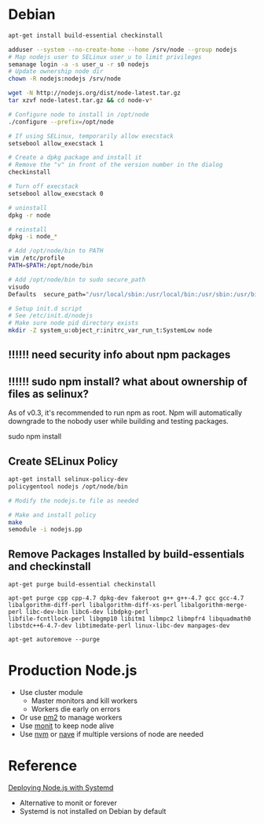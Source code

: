 # Debian

```bash
apt-get install build-essential checkinstall

adduser --system --no-create-home --home /srv/node --group nodejs
# Map nodejs user to SELinux user_u to limit privileges
semanage login -a -s user_u -r s0 nodejs
# Update ownership node dir
chown -R nodejs:nodejs /srv/node

wget -N http://nodejs.org/dist/node-latest.tar.gz
tar xzvf node-latest.tar.gz && cd node-v*

# Configure node to install in /opt/node
./configure --prefix=/opt/node

# If using SELinux, temporarily allow execstack
setsebool allow_execstack 1

# Create a dpkg package and install it
# Remove the "v" in front of the version number in the dialog
checkinstall 

# Turn off execstack
setsebool allow_execstack 0

# uninstall 
dpkg -r node

# reinstall
dpkg -i node_*

# Add /opt/node/bin to PATH
vim /etc/profile
PATH=$PATH:/opt/node/bin

# Add /opt/node/bin to sudo secure_path
visudo
Defaults  secure_path="/usr/local/sbin:/usr/local/bin:/usr/sbin:/usr/bin:/sbin:/bin:/opt/node/bin"

# Setup init.d script
# See /etc/init.d/nodejs
# Make sure node pid directory exists
mkdir -Z system_u:object_r:initrc_var_run_t:SystemLow node
```



## !!!!!! need security info about npm packages
## !!!!!! sudo npm install?  what about ownership of files as selinux?

As of v0.3, it's recommended to run npm as root. Npm will automatically downgrade to the nobody 
user while building and testing packages.

sudo npm install


## Create SELinux Policy

```bash
apt-get install selinux-policy-dev
policygentool nodejs /opt/node/bin

# Modify the nodejs.te file as needed

# Make and install policy
make
semodule -i nodejs.pp
```


## Remove Packages Installed by build-essentials and checkinstall

```
apt-get purge build-essential checkinstall

apt-get purge cpp cpp-4.7 dpkg-dev fakeroot g++ g++-4.7 gcc gcc-4.7 libalgorithm-diff-perl libalgorithm-diff-xs-perl libalgorithm-merge-perl libc-dev-bin libc6-dev libdpkg-perl
libfile-fcntllock-perl libgmp10 libitm1 libmpc2 libmpfr4 libquadmath0 libstdc++6-4.7-dev libtimedate-perl linux-libc-dev manpages-dev

apt-get autoremove --purge
```

# Production Node.js

* Use cluster module
  * Master monitors and kill workers
  * Workers die early on errors
* Or use [pm2](https://github.com/Unitech/pm2) to manage workers
* Use [monit](http://mmonit.com/monit/) to keep node alive
* Use [nvm](https://github.com/creationix/nvm) or [nave](https://github.com/isaacs/nave/) if multiple versions of node are needed

# Reference

[Deploying Node.js with Systemd](http://savanne.be/articles/deploying-node-js-with-systemd/)

* Alternative to monit or forever
* Systemd is not installed on Debian by default



